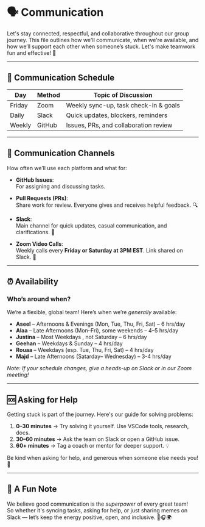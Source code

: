 # 🗣 Communication

Let's stay connected, respectful, and collaborative throughout our group journey.
This file outlines how we'll communicate, when we're available, and how we’ll
support each other when someone’s stuck. Let's make teamwork fun and effective! 🌟

---

## 📅 Communication Schedule

| Day      | Method   | Topic of Discussion                   |
|----------|----------|----------------------------------------|
| Friday   | Zoom     | Weekly sync-up, task check-in & goals |
| Daily    | Slack    | Quick updates, blockers, reminders     |
| Weekly   | GitHub   | Issues, PRs, and collaboration review  |

---

## 📢 Communication Channels

How often we’ll use each platform and what for:

- **GitHub Issues**:  
  For assigning and discussing tasks.

- **Pull Requests (PRs)**:  
  Share work for review. Everyone gives and receives helpful feedback. 🔍

- **Slack**:  
  Main channel for quick updates, casual communication, and clarifications. 💬

- **Zoom Video Calls**:  
  Weekly calls every **Friday or Saturday at 3PM EST**. Link shared on Slack. 🎥

---

## ⏰ Availability

### Who’s around when?

We’re a flexible, global team! Here’s when we’re _generally_ available:

- **Aseel** – Afternoons & Evenings (Mon, Tue, Thu, Fri, Sat) – 6 hrs/day
- **Alaa** – Late Afternoons (Mon–Fri), some weekends – 4–5 hrs/day
- **Justina** – Most Weekdays , not Saturday  – 6 hrs/day
- **Geehan** – Weekdays & Sunday – 4 hrs/day
- **Rouaa** – Weekdays (esp. Tue, Thu, Fri, Sat) – 4 hrs/day
- **Majd** – Late Afternoons (Satarday– Wednesday) – 3-4 hrs/day

_Note: If your schedule changes, give a heads-up on Slack or in our Zoom meeting!_

---

## 🆘 Asking for Help

Getting stuck is part of the journey. Here's our guide for solving problems:

1. **0–30 minutes** → Try solving it yourself. Use VSCode tools, research, docs.
2. **30–60 minutes** → Ask the team on Slack or open a GitHub issue.  
3. **60+ minutes** → Tag a coach or mentor for deeper support. 💡

Be kind when asking for help, and generous when someone else needs you! 🤝

---

## 🧠 A Fun Note

We believe good communication is the _superpower_ of every great team!  
So whether it's syncing tasks, asking for help, or just sharing memes on Slack —
let’s keep the energy positive, open, and inclusive. 🧃🎧🌍
